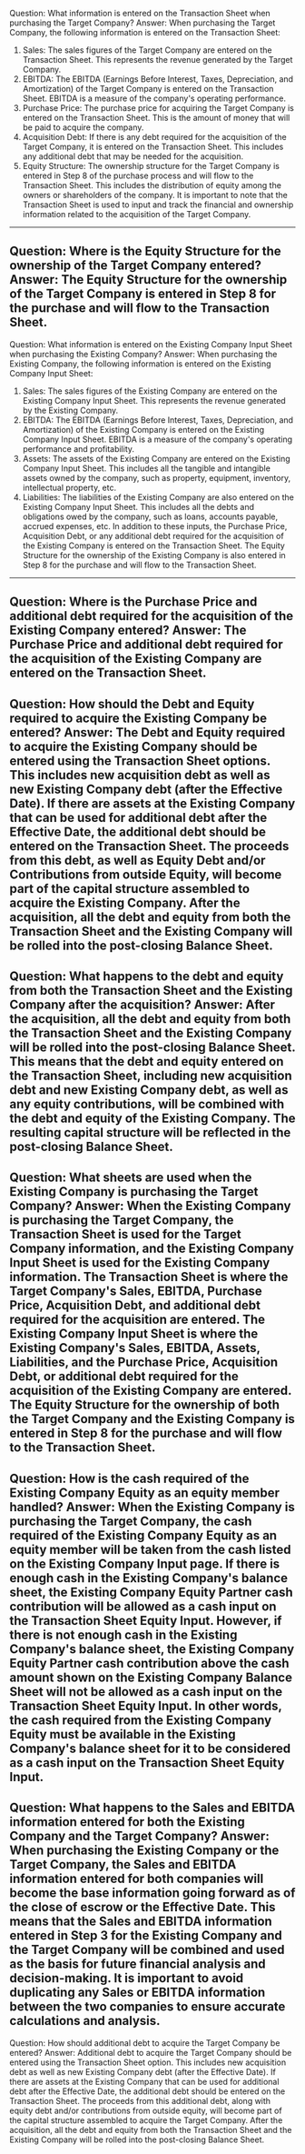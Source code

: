 Question: What information is entered on the Transaction Sheet when purchasing the Target Company?
Answer: When purchasing the Target Company, the following information is entered on the Transaction Sheet:
1. Sales: The sales figures of the Target Company are entered on the Transaction Sheet. This represents the revenue generated by the Target Company.
2. EBITDA: The EBITDA (Earnings Before Interest, Taxes, Depreciation, and Amortization) of the Target Company is entered on the Transaction Sheet. EBITDA is a measure of the company's operating performance.
3. Purchase Price: The purchase price for acquiring the Target Company is entered on the Transaction Sheet. This is the amount of money that will be paid to acquire the company.
4. Acquisition Debt: If there is any debt required for the acquisition of the Target Company, it is entered on the Transaction Sheet. This includes any additional debt that may be needed for the acquisition.
5. Equity Structure: The ownership structure for the Target Company is entered in Step 8 of the purchase process and will flow to the Transaction Sheet. This includes the distribution of equity among the owners or shareholders of the company.
It is important to note that the Transaction Sheet is used to input and track the financial and ownership information related to the acquisition of the Target Company.
---
Question: Where is the Equity Structure for the ownership of the Target Company entered?
Answer: The Equity Structure for the ownership of the Target Company is entered in Step 8 for the purchase and will flow to the Transaction Sheet.
---
Question: What information is entered on the Existing Company Input Sheet when purchasing the Existing Company?
Answer: When purchasing the Existing Company, the following information is entered on the Existing Company Input Sheet:
1. Sales: The sales figures of the Existing Company are entered on the Existing Company Input Sheet. This represents the revenue generated by the Existing Company.
2. EBITDA: The EBITDA (Earnings Before Interest, Taxes, Depreciation, and Amortization) of the Existing Company is entered on the Existing Company Input Sheet. EBITDA is a measure of the company's operating performance and profitability.
3. Assets: The assets of the Existing Company are entered on the Existing Company Input Sheet. This includes all the tangible and intangible assets owned by the company, such as property, equipment, inventory, intellectual property, etc.
4. Liabilities: The liabilities of the Existing Company are also entered on the Existing Company Input Sheet. This includes all the debts and obligations owed by the company, such as loans, accounts payable, accrued expenses, etc.
In addition to these inputs, the Purchase Price, Acquisition Debt, or any additional debt required for the acquisition of the Existing Company is entered on the Transaction Sheet. The Equity Structure for the ownership of the Existing Company is also entered in Step 8 for the purchase and will flow to the Transaction Sheet.
---
Question: Where is the Purchase Price and additional debt required for the acquisition of the Existing Company entered?
Answer: The Purchase Price and additional debt required for the acquisition of the Existing Company are entered on the Transaction Sheet.
---
Question: How should the Debt and Equity required to acquire the Existing Company be entered?
Answer: The Debt and Equity required to acquire the Existing Company should be entered using the Transaction Sheet options. This includes new acquisition debt as well as new Existing Company debt (after the Effective Date). If there are assets at the Existing Company that can be used for additional debt after the Effective Date, the additional debt should be entered on the Transaction Sheet. The proceeds from this debt, as well as Equity Debt and/or Contributions from outside Equity, will become part of the capital structure assembled to acquire the Existing Company. After the acquisition, all the debt and equity from both the Transaction Sheet and the Existing Company will be rolled into the post-closing Balance Sheet.
---
Question: What happens to the debt and equity from both the Transaction Sheet and the Existing Company after the acquisition?
Answer: After the acquisition, all the debt and equity from both the Transaction Sheet and the Existing Company will be rolled into the post-closing Balance Sheet. This means that the debt and equity entered on the Transaction Sheet, including new acquisition debt and new Existing Company debt, as well as any equity contributions, will be combined with the debt and equity of the Existing Company. The resulting capital structure will be reflected in the post-closing Balance Sheet.
---
Question: What sheets are used when the Existing Company is purchasing the Target Company?
Answer: When the Existing Company is purchasing the Target Company, the Transaction Sheet is used for the Target Company information, and the Existing Company Input Sheet is used for the Existing Company information. The Transaction Sheet is where the Target Company's Sales, EBITDA, Purchase Price, Acquisition Debt, and additional debt required for the acquisition are entered. The Existing Company Input Sheet is where the Existing Company's Sales, EBITDA, Assets, Liabilities, and the Purchase Price, Acquisition Debt, or additional debt required for the acquisition of the Existing Company are entered. The Equity Structure for the ownership of both the Target Company and the Existing Company is entered in Step 8 for the purchase and will flow to the Transaction Sheet.
---
Question: How is the cash required of the Existing Company Equity as an equity member handled?
Answer: When the Existing Company is purchasing the Target Company, the cash required of the Existing Company Equity as an equity member will be taken from the cash listed on the Existing Company Input page. If there is enough cash in the Existing Company's balance sheet, the Existing Company Equity Partner cash contribution will be allowed as a cash input on the Transaction Sheet Equity Input. However, if there is not enough cash in the Existing Company's balance sheet, the Existing Company Equity Partner cash contribution above the cash amount shown on the Existing Company Balance Sheet will not be allowed as a cash input on the Transaction Sheet Equity Input. In other words, the cash required from the Existing Company Equity must be available in the Existing Company's balance sheet for it to be considered as a cash input on the Transaction Sheet Equity Input.
---
Question: What happens to the Sales and EBITDA information entered for both the Existing Company and the Target Company?
Answer: When purchasing the Existing Company or the Target Company, the Sales and EBITDA information entered for both companies will become the base information going forward as of the close of escrow or the Effective Date. This means that the Sales and EBITDA information entered in Step 3 for the Existing Company and the Target Company will be combined and used as the basis for future financial analysis and decision-making. It is important to avoid duplicating any Sales or EBITDA information between the two companies to ensure accurate calculations and analysis.
---
Question: How should additional debt to acquire the Target Company be entered?
Answer: Additional debt to acquire the Target Company should be entered using the Transaction Sheet option. This includes new acquisition debt as well as new Existing Company debt (after the Effective Date). If there are assets at the Existing Company that can be used for additional debt after the Effective Date, the additional debt should be entered on the Transaction Sheet. The proceeds from this additional debt, along with equity debt and/or contributions from outside equity, will become part of the capital structure assembled to acquire the Target Company. After the acquisition, all the debt and equity from both the Transaction Sheet and the Existing Company will be rolled into the post-closing Balance Sheet.
